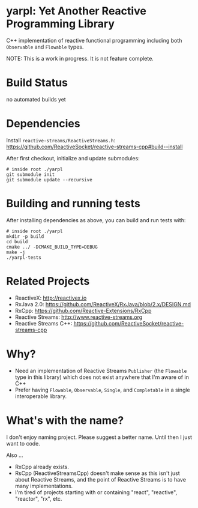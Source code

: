 # yarpl: Yet Another Reactive Programming Library

C++ implementation of reactive functional programming including both `Observable` and `Flowable` types.

NOTE: This is a work in progress. It is not feature complete.

# Build Status

no automated builds yet

# Dependencies

Install `reactive-streams/ReactiveStreams.h`: https://github.com/ReactiveSocket/reactive-streams-cpp#build--install

After first checkout, initialize and update submodules:

```
# inside root ./yarpl
git submodule init
git submodule update --recursive
```

# Building and running tests

After installing dependencies as above, you can build and run tests with:

```
# inside root ./yarpl
mkdir -p build
cd build
cmake ../ -DCMAKE_BUILD_TYPE=DEBUG
make -j
./yarpl-tests
```

# Related Projects

- ReactiveX: http://reactivex.io
- RxJava 2.0: https://github.com/ReactiveX/RxJava/blob/2.x/DESIGN.md
- RxCpp: https://github.com/Reactive-Extensions/RxCpp
- Reactive Streams: http://www.reactive-streams.org
- Reactive Streams C++: https://github.com/ReactiveSocket/reactive-streams-cpp

# Why?

- Need an implementation of Reactive Streams `Publisher` (the `Flowable` type in this library) which does not exist anywhere that I'm aware of in C++
- Prefer having `Flowable`, `Observable`, `Single`, and `Completable` in a single interoperable library.

# What's with the name?

I don't enjoy naming project. Please suggest a better name. Until then I just want to code.

Also ...

- RxCpp already exists.
- RsCpp (ReactiveStreamsCpp) doesn't make sense as this isn't just about Reactive Streams, and the point of Reactive Streams is to have many implementations.
- I'm tired of projects starting with or containing "react", "reactive", "reactor", "rx", etc.
